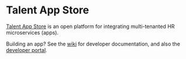 Talent App Store
=======
[Talent App Store](http://www.talentappstore.com) is an open platform for integrating multi-tenanted HR microservices (apps).

Building an app? See the [wiki](http://devdocs.talentappstore.com) for developer documentation, and also the [developer portal](https://developer.talentappstore.com).


 

